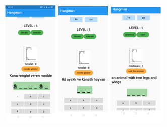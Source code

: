 
<img src="https://github.com/atakanertrk/Flutter-Projects/blob/main/images/hangman-1.png" width="500">
